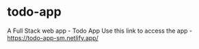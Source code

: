 # todo-app
A Full Stack web app - Todo App
Use this link to access the app - https://todo-app-sm.netlify.app/
